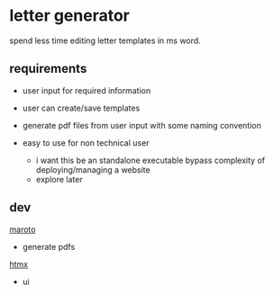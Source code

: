 # letter generator

spend less time editing letter templates in ms word.

## requirements

- user input for required information
- user can create/save templates
- generate pdf files from user input with some naming convention

- easy to use for non technical user
    - i want this be an standalone executable bypass complexity of
      deploying/managing a website
    - explore later

## dev

[maroto](https://github.com/johnfercher/maroto)
- generate pdfs

[htmx](https://htmx.org/)
- ui
